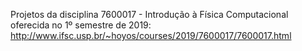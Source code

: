 Projetos da disciplina 7600017 - Introdução à Física Computacional oferecida no 1º semestre de 2019: 
http://www.ifsc.usp.br/~hoyos/courses/2019/7600017/7600017.html
